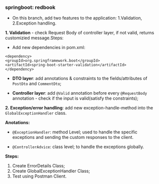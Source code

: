 ### springboot: redbook
- On this branch, add two features to the application: 1.Validation, 2.Exception handling.

**1. Validation** - check Request Body of controller layer, if not valid, returns customizied message.Steps:

- Add new dependencies in pom.xml:
```
<dependency>
<groupId>org.springframework.boot</groupId>
<artifactId>spring-boot-starter-validation</artifactId>
</dependency>
```

- **DTO layer**: add annotations & constraints to the fields/attributes of `PostDto` and `CommentDto`;

- **Controller layer**: add `@Valid` annotation before every `@RequestBody` annotation - check if the input is valid(satisfy the constraints);



**2. Exception/error handling**: add new exception-handle-method into the `GlobalExceptionHandler` class.

**Anotations:**
- `@ExceptionHandler`: method Level; used to handle the specific exceptions and sending the custom responses to the client.

- `@ControllerAdvice`: class level; to handle the exceptions globally.

**Steps:**
1. Create ErrorDetails Class;
2. Create GlobalExceptionHandler Class;
3. Test using Postman Client.

